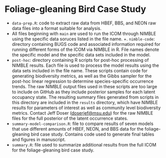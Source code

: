 # Foliage-gleaning Bird Case Study

+ `data-prep.R`: code to extract raw data from HBEF, BBS, and NEON raw data files into a format suitable for analysis.
+ All files beginning with `main` are used to run the ICOM through NIMBLE using the specific data soruces listed in the file name. 
+. `nimble-code`: directory containing BUGS code and associated information required for running different forms of the ICOM via NIMBLE in R. File names denote the specific model and the specific data sets included in the model. 
+ `post-hoc`: directory containing R scripts for post-hoc processing of NIMBLE results. Each file is used to process the model results using the data sets included in the file name. These scripts contain code for generating biodiversity metrics, as well as the Gibbs sampler for the post-hoc linear regression to determine species-specific occurrence trends. The raw NIMBLE output files used in these scripts are too large to include on GitHub as they include posterior samples for each latent occupancy state. The resulting summary files generated from scripts in this directory are included in the `results` directory, which have NIMBLE results for parameters of interest as well as community level biodiversity metrics. Contact Jeff Doser (doserjef@msu.edu) for the raw NIMBLE files for the full posterior of the latent occurrence states. 
+ `summary-model-comparison.R`: file to compare results of seven models that use different amounts of HBEF, NEON, and BBS data for the foliage-gleaning bird case study. Contains code used to generate final tables and figures in manuscript. 
+ `summary.R`: file used to summarize additional results from the full ICOM for the foliage-gleaning bird case study. 
